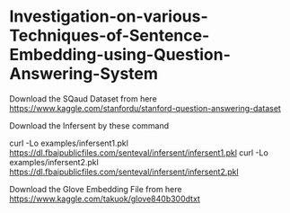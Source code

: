 # Investigation-on-various-Techniques-of-Sentence-Embedding-using-Question-Answering-System

Download the SQaud Dataset from here https://www.kaggle.com/stanfordu/stanford-question-answering-dataset

Download the Infersent by these command

curl -Lo examples/infersent1.pkl https://dl.fbaipublicfiles.com/senteval/infersent/infersent1.pkl
curl -Lo examples/infersent2.pkl https://dl.fbaipublicfiles.com/senteval/infersent/infersent2.pkl

Download the Glove Embedding File from here https://www.kaggle.com/takuok/glove840b300dtxt
